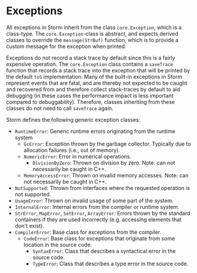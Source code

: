 Exceptions
==========

All exceptions in Storm inherit from the class `core.Exception`, which is a class-type. The
`core.Exception`-class is abstract, and expects derived classes to override the `message(StrBuf)`
function, which is to provide a custom message for the exception when printed.

Exceptions do not record a stack trace by default since this is a fairly expensive operation. The
`core.Exception` class contains a `saveTrace` function that records a stack trace into the exception
that will be printed by the default `toS` implementation. Many of the built-in exceptions in Storm
represent events that are fatal, and are thereby not expected to be caught and recovered from and
therefore collect stack-traces by default to aid debugging (in these cases the performance impact is
less important compared to debuggability). Therefore, classes inheriting from these classes do not
need to call `saveTrace` again.

Storm defines the following generic exception classes:
- `RuntimeError`: Generic runtime errors originating from the runtime system
  - `GcError`: Exception thrown by the garbage collector. Typically due to allocation failures (i.e., out of memory).
  - `NumericError`: Error in numerical operations.
    - `DivisionByZero`: Thrown on division by zero. Note: can not necessarily be caught in C++.
  - `MemoryAccessError`: Thrown on invalid memory accesses. Note: can not necessarily be caught in C++.
- `NotSupported`: Thrown from interfaces where the requested operation is not supported.
- `UsageError`: Thrown on invalid usage of some part of the system.
- `InternalError`: Internal errors from the compiler or runtime system.
- `StrError`, `MapError`, `SetError`, `ArrayError`: Errors thrown by the standard containers if they
  are used incorrectly (e.g. accessing elements that don't exist).
- `CompilerError`: Base class for exceptions from the compiler.
  - `CodeError`: Base class for exceptions that originate from some location in the source code.
    - `SyntaxError`: Class that describes a syntactical error in the source code.
    - `TypeError`: Class that describes a type error in the source code.
